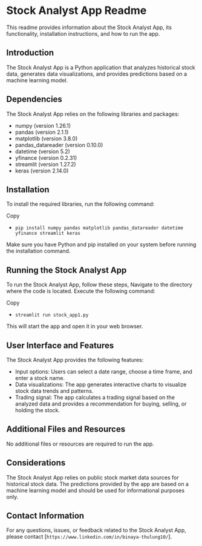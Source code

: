 # Stock Analyst App Readme

This readme provides information about the Stock Analyst App, its functionality, installation instructions, and how to run the app.

## Introduction
The Stock Analyst App is a Python application that analyzes historical stock data, generates data visualizations, and provides predictions based on a machine learning model.

## Dependencies
The Stock Analyst App relies on the following libraries and packages:

- numpy (version 1.26.1)
- pandas (version 2.1.1)
- matplotlib (version 3.8.0)
- pandas_datareader (version 0.10.0)
- datetime (version 5.2)
- yfinance (version 0.2.31)
- streamlit (version 1.27.2)
- keras (version 2.14.0)

## Installation
To install the required libraries, run the following command:

Copy
- ```pip install numpy pandas matplotlib pandas_datareader datetime yfinance streamlit keras```

Make sure you have Python and pip installed on your system before running the installation command.

## Running the Stock Analyst App
To run the Stock Analyst App, follow these steps,
Navigate to the directory where the code is located.
Execute the following command:

Copy
- ```streamlit run stock_app1.py```

This will start the app and open it in your web browser.

## User Interface and Features
The Stock Analyst App provides the following features:

- Input options: Users can select a date range, choose a time frame, and enter a stock name.
- Data visualizations: The app generates interactive charts to visualize stock data trends and patterns.
- Trading signal: The app calculates a trading signal based on the analyzed data and provides a recommendation for buying, selling, or holding the stock.

## Additional Files and Resources
No additional files or resources are required to run the app.

## Considerations
The Stock Analyst App relies on public stock market data sources for historical stock data.
The predictions provided by the app are based on a machine learning model and should be used for informational purposes only.

## Contact Information
For any questions, issues, or feedback related to the Stock Analyst App, please contact [```https://www.linkedin.com/in/binaya-thulung10/```].

